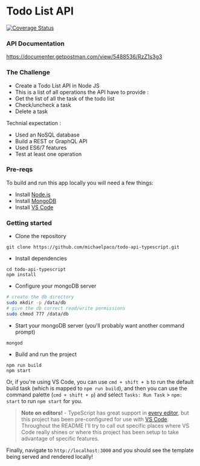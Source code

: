 # Todo List API

[![Coverage Status](https://coveralls.io/repos/github/michaelpaco/todo-api-typescript/badge.svg?branch=master)](https://coveralls.io/github/michaelpaco/todo-api-typescript?branch=master)

### API Documentation

https://documenter.getpostman.com/view/5488536/RzZ1s3g3

### The Challenge

- Create a Todo List API in Node JS
- This is a list of all operations the API have to provide :
- Get the list of all the task of the todo list
- Check/uncheck a task
- Delete a task

Technial expectation :
- Used an NoSQL database
- Build a REST or GraphQL API
- Used ES6/7 features
- Test at least one operation

### Pre-reqs
To build and run this app locally you will need a few things:
- Install [Node.js](https://nodejs.org/en/)
- Install [MongoDB](https://docs.mongodb.com/manual/installation/)
- Install [VS Code](https://code.visualstudio.com/)

### Getting started
- Clone the repository
```
git clone https://github.com/michaelpaco/todo-api-typescript.git 
```
- Install dependencies
```
cd todo-api-typescript
npm install
```
- Configure your mongoDB server
```bash
# create the db directory
sudo mkdir -p /data/db
# give the db correct read/write permissions
sudo chmod 777 /data/db
```
- Start your mongoDB server (you'll probably want another command prompt)
```
mongod
```
- Build and run the project
```
npm run build
npm start
```
Or, if you're using VS Code, you can use `cmd + shift + b` to run the default build task (which is mapped to `npm run build`), and then you can use the command palette (`cmd + shift + p`) and select `Tasks: Run Task` > `npm: start` to run `npm start` for you.

> **Note on editors!** - TypeScript has great support in [every editor](http://www.typescriptlang.org/index.html#download-links), but this project has been pre-configured for use with [VS Code](https://code.visualstudio.com/). 
Throughout the README I'll try to call out specific places where VS Code really shines or where this project has been setup to take advantage of specific features.

Finally, navigate to `http://localhost:3000` and you should see the template being served and rendered locally!
